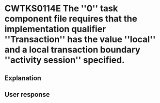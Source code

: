 # CWTKS0114E The ''0'' task component file requires that the implementation qualifier ''Transaction'' has the value ''local'' and a local transaction boundary ''activity session'' specified.

## Explanation

## User response